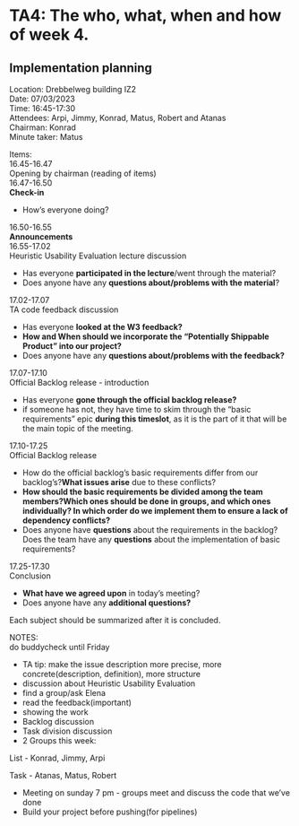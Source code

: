 # TA4: The who, what, when and how of week 4.

## Implementation planning

Location: Drebbelweg building IZ2 <br>
Date: 07/03/2023 <br>
Time: 16:45-17:30 <br>
Attendees: Arpi, Jimmy, Konrad, Matus, Robert and Atanas <br>
Chairman: Konrad <br>
Minute taker: Matus <br>

Items: <br>
16.45-16.47 <br>
Opening by chairman (reading of items) <br>
16.47-16.50 <br>
**Check-in** 
- How’s everyone doing?

16.50-16.55 <br>
**Announcements** <br>
16.55-17.02 <br>
Heuristic Usability Evaluation lecture discussion 
- Has everyone **participated in the lecture**/went through the material?
- Does anyone have any **questions about/problems with the material**?

17.02-17.07 <br>
TA code feedback discussion
- Has everyone **looked at the W3 feedback?**
- **How and When should we incorporate the “Potentially Shippable Product” into our project?**
- Does anyone have any **questions about/problems with the feedback?**

17.07-17.10 <br>
Official Backlog release - introduction
 - Has everyone **gone through the official backlog release?**
 - if someone has not, they have time to skim through the “basic requirements” epic **during this timeslot**, as it is the part of it that will be the main topic of the meeting.

17.10-17.25 <br>
Official Backlog release
- How do the official backlog’s basic requirements differ from our backlog’s?**What issues arise** due to these conflicts?
- **How should the basic requirements be divided among the team members?Which ones should be done in groups, and which ones individually? In which order do we implement them to ensure a lack of dependency conflicts?**
- Does anyone have **questions** about the requirements in the backlog?Does the team have any **questions** about the implementation of basic requirements?

17.25-17.30 <br>
Conclusion
- **What have we agreed upon** in today’s meeting?
- Does anyone have any **additional questions?**


Each subject should be summarized after it is concluded.


NOTES: <br>
do buddycheck until Friday 
  -	 TA tip: make the issue description more precise, more concrete(description, definition), more structure
  -	 discussion about Heuristic Usability Evaluation 
  -	 find a group/ask Elena
  -	 read the feedback(important)
  -	 showing the work 
  -	 Backlog discussion
  -	 Task division discussion 
  -	 2 Groups this week:

   List - Konrad, Jimmy, Arpi
   
   Task - Atanas, Matus, Robert
  -	Meeting on sunday 7 pm - groups meet and discuss the code that we’ve done 
  -	Build your project before pushing(for pipelines)


